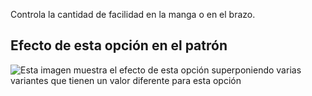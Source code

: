 Controla la cantidad de facilidad en la manga o en el brazo.

## Efecto de esta opción en el patrón

![Esta imagen muestra el efecto de esta opción superponiendo varias variantes que tienen un valor diferente para esta opción](teagan_sleeveease_sample.svg "Efecto de esta opción en el patrón")
